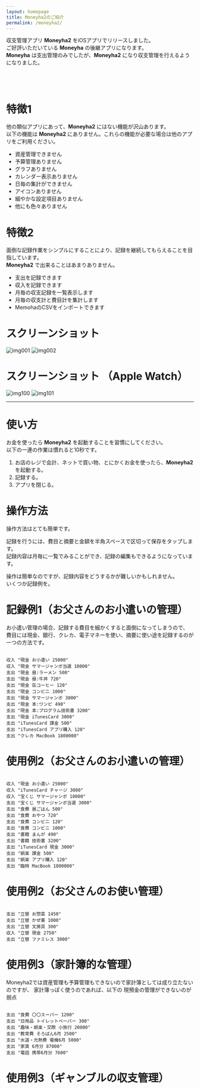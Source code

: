 ```yaml
---
layout: homepage
title: Moneyha2のご紹介
permalink: /moneyha2/
---
```


収支管理アプリ **Moneyha2** をiOSアプリでリリースしました。  
ご好評いただいている **Moneyha** の後継アプリになります。  
**Moneyha** は支出管理のみでしたが、**Moneyha2** になり収支管理を行えるようになりました。

<a href="https://geo.itunes.apple.com/jp/app/moneyha2/id993435862?mt=8&uo=6" target="itunes_store" style="display:inline-block;overflow:hidden;background:url(../images/badge_appstore-lrg.png) no-repeat;width:165px;height:40px;@media only screen{background-image:url(http://linkmaker.itunes.apple.com/images/badges/en-us/badge_appstore-lrg.svg);}"></a>

# 特徴1

他の類似アプリにあって、**Moneyha2** にはない機能が沢山あります。  
以下の機能は **Moneyha2** にありません。これらの機能が必要な場合は他のアプリをご利用ください。

+ 資産管理できません
+ 予算管理ありません
+ グラフありません
+ カレンダー表示ありません
+ 日毎の集計ができません
+ アイコンありません
+ 細やかな設定項目ありません
+ 他にも色々ありません

# 特徴2

面倒な記録作業をシンプルにすることにより、記録を継続してもらえることを目指しています。  
**Moneyha2** で出来ることはあまりありません。

+ 支出を記録できます
+ 収入を記録できます
+ 月毎の収支記録を一覧表示します
+ 月毎の収支計と費目計を集計します
+ MemohaのCSVをインポートできます


# スクリーンショット

![img001](../images/moneyha2-001.png)
![img002](../images/moneyha2-002.png)

# スクリーンショット （Apple Watch）

![img100](../images/moneyha2-100.png)
![img101](../images/moneyha2-101.png)


------------------------------------

# 使い方

お金を使ったら **Moneyha2** を起動することを習慣にしてください。  
以下の一連の作業は慣れると10秒です。

1. お店のレジで会計、ネットで買い物、とにかくお金を使ったら、**Moneyha2** を起動する。
2. 記録する。
3. アプリを閉じる。


# 操作方法

操作方法はとても簡単です。  

記録を行うには、費目と摘要と金額を半角スペースで区切って保存をタップします。  
記録内容は月毎に一覧でみることができ、記録の編集もできるようになっています。

操作は簡単なのですが、記録内容をどうするかが難しいかもしれません。  
いくつか記録例を。

# 記録例1（お父さんのお小遣いの管理）

お小遣い管理の場合、記録する費目を細かくすると面倒になってしまうので、
費目には現金、銀行、クレカ、電子マネーを使い、摘要に使い途を記録するのが一つの方法です。

```

収入 "現金 お小遣い 25000"
収入 "現金 サマージャンボ当選 10000"
支出 "現金 昼:ラーメン 500"
支出 "現金 昼:牛丼 720"
支出 "現金 缶コーヒー 120"
支出 "現金 コンビニ 1000"
支出 "現金 サマージャンボ 3000"
支出 "現金 本:ワンピ 490"
支出 "現金 本:プログラム技術書 3200"
支出 "現金 iTunesCard 3000"
支出 "iTunesCard 課金 500"
支出 "iTunesCard アプリ購入 120"
支出 "クレカ MacBook 1800000"

```

# 使用例2（お父さんのお小遣いの管理）

```

収入 "現金 お小遣い 25000"
収入 "iTunesCard チャージ 3000"
収入 "宝くじ サマージャンボ 10000"
支出 "宝くじ サマージャンボ当選 3000"
支出 "食費 昼ごはん 500"
支出 "食費 おやつ 720"
支出 "食費 コンビニ 120"
支出 "食費 コンビニ 1000"
支出 "書籍 まんが 490"
支出 "書籍 技術書 3200"
支出 "iTunesCard 現金 3000"
支出 "娯楽 課金 500"
支出 "娯楽 アプリ購入 120"
支出 "臨時 MacBook 1800000"

```

# 使用例2（お父さんのお使い管理）

```

支出 "立替 お惣菜 1450"
支出 "立替 かぜ薬 1000"
支出 "立替 文房具 300"
収入 "立替 現金 2750"
支出 "立替 ファミレス 3000"

```

# 使用例3（家計簿的な管理）

Moneyha2では資産管理も予算管理もできないので家計簿としては成り立たないのですが、
家計簿っぽく使うのであれば、以下の
現預金の管理ができないのが弱点

```

支出 "食費 〇〇スーパー 1200"
支出 "日用品 トイレットペーパー 300"
支出 "趣味・娯楽・交際 小旅行 20000"
支出 "教育費 そろばん6月 2500"
支出 "水道・光熱費 電機6月 5000"
支出 "家賃 6月分 87000"
支出 "電話 携帯6月分 7600"

```

# 使用例3（ギャンブルの収支管理）

```


```
